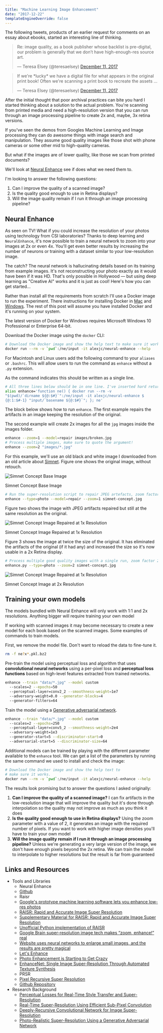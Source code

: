```yaml
---
title: "Machine Learning Image Enhancement"
date: "2017-12-22"
templateEngineOverride: false
---
```


The following tweets, products of an earlier request for comments on an essay about ebooks, started an interesting line of thinking.

<blockquote class="twitter-tweet" data-conversation="none" data-cards="hidden" data-partner="tweetdeck"><p lang="en" dir="ltr">Re: image quality, as a book publisher whose backlist is pre-digital, our problem is generally that we don’t have high-enough-res source art.</p>— Teresa Elsey (@teresaelsey) <a href="https://twitter.com/teresaelsey/status/940292077878939648?ref_src=twsrc%5Etfw">December 11, 2017</a></blockquote>

<blockquote class="twitter-tweet" data-conversation="none" data-cards="hidden" data-partner="tweetdeck"><p lang="en" dir="ltr">If we're *lucky* we have a digital file for what appears in the original print book! Often we're scanning a print book to recreate the assets ...</p>— Teresa Elsey (@teresaelsey) <a href="https://twitter.com/teresaelsey/status/940303635157803008?ref_src=twsrc%5Etfw">December 11, 2017</a></blockquote>

After the initial thought that poor archival practices can bite you hard I started thinking about a solution to the actual problem. You're scanning from printed media and need a high-resolution version that you can run through an image processing pipeline to create 2x and, maybe, 3x retina versions.

If you've seen the demos from Googles Machine Learning and Image processing they can do awesome things with image search and manipulation. They assume good quality images like those shot with phone cameras or some other mid to high-quality cameras.

But what if the images are of lower quality, like those we scan from printed documents?

We'll look at [Neural Enhance](https://github.com/alexjc/neural-enhance) see if does what we need them to.

I'm looking to answer the following questions:

1. Can I improve the quality of a scanned image?
2. Is the quality good enough to use in Retina displays?
3. Will the image quality remain if I run it through an image processing pipeline?

## Neural Enhance

As seen on TV! What if you could increase the resolution of your photos using technology from CSI laboratories? Thanks to deep learning and `NeuralEnhance`, it's now possible to train a neural network to zoom into your images at 2x or even 4x. You'll get even better results by increasing the number of neurons or training with a dataset similar to your low-resolution image.

The catch? The neural network is hallucinating details based on its training from example images. It's not reconstructing your photo exactly as it would have been if it was HD. That's only possible in Hollywood — but using deep learning as "Creative AI" works and it is just as cool! Here's how you can get started...

Rather than install all the requirements from scratch I'll use a Docker image to run the experiment. There instructions for installing Docker in [Mac](https://www.docker.com/docker-mac) and [Windows](https://www.docker.com/docker-windows). The rest of this post will assume you have installed Docker and it's running on your system.

The latest version of Docker for Windows requires Microsoft Windows 10 Professional or Enterprise 64-bit.

Download the Docker image using the `docker` CLI:

```bash
# Download the Docker image and show the help text to make sure it works.
docker run --rm -v `pwd`:/ne/input -it alexjc/neural-enhance --help
```

For Macintosh and Linux users add the following command to your `aliases` or `.bashrc`. This will allow users to run the command as `enhance` without a `.py` extension.

As the command indicates this should be written as a single line.

```bash
# All three lines below should be in one line. I've inserted hard returns for readability
alias enhance='function ne() { docker run --rm -v
"$(pwd)/`dirname ${@:$#}`":/ne/input -it alexjc/neural-enhance $
{@:1:$#-1} "input/`basename ${@:$#}`"; }; ne'
```

The block below shows how to run `enhance`. The first example repairs the artifacts in an image keeping the resolution of the original.

The second example will create 2x images for all the `jpg` images inside the images folder.

```bash
enhance --zoom=1 --model=repair images/broken.jpg
# Process multiple images, make sure to quote the argument!
enhance --zoom=2 "images/*.jpg"
```

For this example, we'll use an old black and white image I downloaded from an old article about [Simnet](https://www.wikiwand.com/en/SIMNET). Figure one shows the original image, without retouch.

![Simnet Concept Base Image](/images/2017/12/simnet-concept-2.jpg)

Simnet Concept Base Image

```bash
# Run the super-resolution script to repair JPEG artefacts, zoom factor 1:1.
enhance --type=photo --model=repair --zoom=1 simnet-concept.jpg
```

Figure two shows the image with JPEG artifacts repaired but still at the same resolution as the original.

![Simnet Concept Image Repaired at 1x Resolution](/images/2017/12/simnet-concept_ne1x.png)

Simnet Concept Image Repaired at 1x Resolution

Figure 3 shows the image at twice the size of the original. It has eliminated the artifacts of the original (if it had any) and increased the size so it's now usable in a 2x Retina display.

```bash
# Process multiple good quality images with a single run, zoom factor 2:1.
enhance.py --type=photo --zoom=2 simnet-concept.jpg
```

![Simnet Concept Image Repaired at 1x Resolution](/images/2017/12/simnet-concept_ne2x.png)

Simnet Concept Image at 2x Resolution

## Training your own models

The models bundled with Neural Enhance will only work with 1:1 and 2x resolutions. Anything bigger will require training your own model

If working with scanned images it may become necessary to create a new model for each book based on the scanned images. Some examples of commands to train models.

First, we remove the model file. Don't want to reload the data to fine-tune it.

```bash
rm -f ne?x*.pkl.bz2
```

Pre-train the model using perceptual loss and algorithm that uses **convolutional neural networks** using a per-pixel loss and **perceptual loss functions** based on high-level features extracted from trained networks.

```bash
enhance --train "data/*.jpg" --model custom
  --scales=2 --epochs=50
  --perceptual-layer=conv2_2 --smoothness-weight=1e7
  --adversary-weight=0.0 --generator-blocks=4
  --generator-filters=64
```

Train the model using a [Generative adversarial network](https://www.wikiwand.com/en/Generative_adversarial_network).

```bash
enhance --train "data/*.jpg" --model custom
  --scales=2 --epochs=250
  --perceptual-layer=conv5_2 --smoothness-weight=2e4
  --adversary-weight=1e3
  --generator-start=5 --discriminator-start=0
  --adversarial-start=5 --discriminator-size=64
```

Additional models can be trained by playing with the different parameter available to the `enhance` tool. We can get a list of the parameters by running the same command we used to install and check the image:

```bash
# Download the Docker image and show the help text to
# make sure it works.
docker run --rm -v `pwd`:/ne/input -it alexjc/neural-enhance --help
```

The results look promising but to answer the questions I asked originally:

1. **Can I improve the quality of a scanned image?** I can fix artifacts in the low-resolution image that will improve the quality but it's done through interpolation so the quality may not improve as much as you think it does
2. **Is the quality good enough to use in Retina displays?** Using the zoom parameter with a value of 2, it generates an image with the required number of pixels. If you want to work with higher image densities you'll have to train your own model
3. **Will the image quality remain if I run it through an image processing pipeline?** Unless we're generating a very large version of the image, we don't have enough pixels beyond the 2x retina. We can train the model to interpolate to higher resolutions but the result is far from guaranteed

## Links and Resources

- Tools and Libraries
  - Neural Enhance
  - [Github](https://github.com/alexjc/neural-enhance)
  - Raisr
  - [Google's prototype machine learning software lets you enhance low-res photos](https://www.theverge.com/2016/11/16/13649016/google-machine-learning-low-res-image-raisr)
  - [RAISR: Rapid and Accurate Image Super Resolution](https://arxiv.org/pdf/1606.01299.pdf)
  - [Supplementary Material for RAISR: Rapid and Accurate Image Super Resolution](https://drive.google.com/file/d/0BzCe024Ewz8ab2RKUFVFZGJ4OWc/view)
  - [Unofficial Python implementation of RAISR](https://github.com/volvet/RAISR-1)
  - [Google Brain super-resolution image tech makes “zoom, enhance!” real](https://arstechnica.com/information-technology/2017/02/google-brain-super-resolution-zoom-enhance/)
  - [Website uses neural networks to enlarge small images, and the results are pretty magical](http://mashable.com/2017/11/03/lets-enhance-photo-ai/#mjbgDIU8Mgqs)
  - [Let's Enhance](https://letsenhance.io/)
  - [Photo Enhancement is Starting to Get Crazy](https://petapixel.com/2017/11/01/photo-enhancement-starting-get-crazy/)
  - [EnhanceNet: Single Image Super-Resolution Through Automated Texture Synthesis](http://webdav.tuebingen.mpg.de/pixel/enhancenet/)
  - PRSR
  - [Pixel Recursive Super Resolution](https://arxiv.org/pdf/1702.00783v2.pdf)
  - [Github Repository](https://github.com/nilboy/pixel-recursive-super-resolution)
- Research Background
  - [Perceptual Losses for Real-Time Style Transfer and Super-Resolution](https://cs.stanford.edu/people/jcjohns/papers/eccv16/JohnsonECCV16.pdf)
  - [Real-Time Super-Resolution Using Efficient Sub-Pixel Convolution](https://arxiv.org/abs/1609.05158)
  - [Deeply-Recursive Convolutional Network for Image Super-Resolution](https://arxiv.org/abs/1511.04491)
  - [Photo-Realistic Super-Resolution Using a Generative Adversarial Network](https://arxiv.org/abs/1609.04802)

